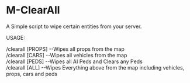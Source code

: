 # M-ClearAll
A Simple script to wipe certain entities from your server.

USAGE:

/clearall [PROPS] --Wipes all props from the map <br/>
/clearall [CARS] --Wipes all vehicles from the map <br/>
/clearall [PEDS] --Wipes all AI Peds and Clears any Peds <br/>
/clearall [ALL] --Wipes Everything above from the map including vehicles, props, cars and peds
